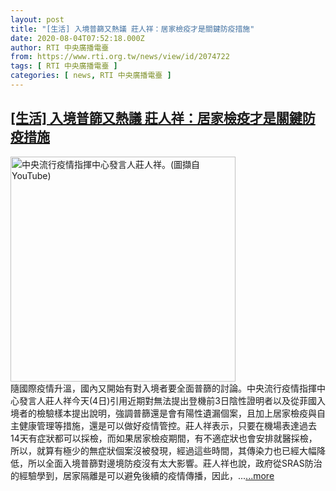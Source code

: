 ```yaml
---
layout: post
title: "[生活] 入境普篩又熱議 莊人祥：居家檢疫才是關鍵防疫措施"
date: 2020-08-04T07:52:18.000Z
author: RTI 中央廣播電臺
from: https://www.rti.org.tw/news/view/id/2074722
tags: [ RTI 中央廣播電臺 ]
categories: [ news, RTI 中央廣播電臺 ]
---
```

<!--1596527538000-->
[[生活] 入境普篩又熱議 莊人祥：居家檢疫才是關鍵防疫措施](https://www.rti.org.tw/news/view/id/2074722)
------

<div>
<img src="https://static.rti.org.tw/assets/thumbnails/2020/07/27/d9b5e527899948cf807484ca212593fa.png" width="360" alt="中央流行疫情指揮中心發言人莊人祥。(圖擷自YouTube)" title="中央流行疫情指揮中心發言人莊人祥。(圖擷自YouTube)"><br>隨國際疫情升溫，國內又開始有對入境者要全面普篩的討論。中央流行疫情指揮中心發言人莊人祥今天(4日)引用近期對無法提出登機前3日陰性證明者以及從菲國入境者的檢驗樣本提出說明，強調普篩還是會有陽性遺漏個案，且加上居家檢疫與自主健康管理等措施，還是可以做好疫情管控。莊人祥表示，只要在機場表達過去14天有症狀都可以採檢，而如果居家檢疫期間，有不適症狀也會安排就醫採檢，所以，就算有極少的無症狀個案沒被發現，經過這些時間，其傳染力也已經大幅降低，所以全面入境普篩對邊境防疫沒有太大影響。莊人祥也說，政府從SRAS防治的經驗學到，居家隔離是可以避免後續的疫情傳播，因此，...<a target="_blank" href="https://www.rti.org.tw/news/view/id/2074722">...more</a>
</div>
